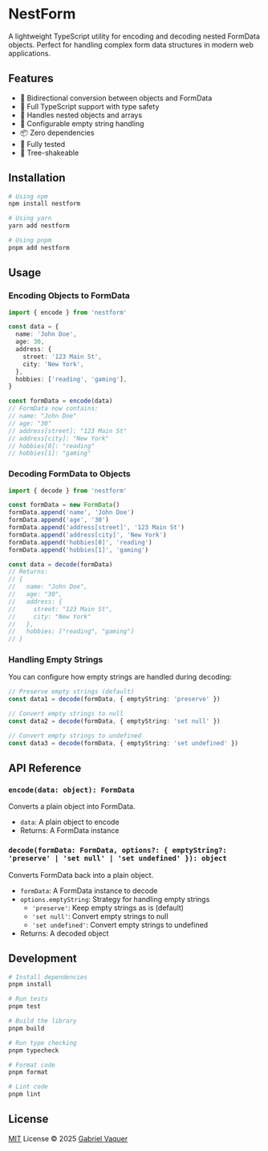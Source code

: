 # NestForm

A lightweight TypeScript utility for encoding and decoding nested FormData objects. Perfect for handling complex form data structures in modern web applications.

## Features

- 🔄 Bidirectional conversion between objects and FormData
- 🎯 Full TypeScript support with type safety
- 🌳 Handles nested objects and arrays
- 🎨 Configurable empty string handling
- 📦 Zero dependencies
- 🧪 Fully tested
- 🚀 Tree-shakeable

## Installation

```bash
# Using npm
npm install nestform

# Using yarn
yarn add nestform

# Using pnpm
pnpm add nestform
```

## Usage

### Encoding Objects to FormData

```typescript
import { encode } from 'nestform'

const data = {
  name: 'John Doe',
  age: 30,
  address: {
    street: '123 Main St',
    city: 'New York',
  },
  hobbies: ['reading', 'gaming'],
}

const formData = encode(data)
// FormData now contains:
// name: "John Doe"
// age: "30"
// address[street]: "123 Main St"
// address[city]: "New York"
// hobbies[0]: "reading"
// hobbies[1]: "gaming"
```

### Decoding FormData to Objects

```typescript
import { decode } from 'nestform'

const formData = new FormData()
formData.append('name', 'John Doe')
formData.append('age', '30')
formData.append('address[street]', '123 Main St')
formData.append('address[city]', 'New York')
formData.append('hobbies[0]', 'reading')
formData.append('hobbies[1]', 'gaming')

const data = decode(formData)
// Returns:
// {
//   name: "John Doe",
//   age: "30",
//   address: {
//     street: "123 Main St",
//     city: "New York"
//   },
//   hobbies: ["reading", "gaming"]
// }
```

### Handling Empty Strings

You can configure how empty strings are handled during decoding:

```typescript
// Preserve empty strings (default)
const data1 = decode(formData, { emptyString: 'preserve' })

// Convert empty strings to null
const data2 = decode(formData, { emptyString: 'set null' })

// Convert empty strings to undefined
const data3 = decode(formData, { emptyString: 'set undefined' })
```

## API Reference

### `encode(data: object): FormData`

Converts a plain object into FormData.

- `data`: A plain object to encode
- Returns: A FormData instance

### `decode(formData: FormData, options?: { emptyString?: 'preserve' | 'set null' | 'set undefined' }): object`

Converts FormData back into a plain object.

- `formData`: A FormData instance to decode
- `options.emptyString`: Strategy for handling empty strings
  - `'preserve'`: Keep empty strings as is (default)
  - `'set null'`: Convert empty strings to null
  - `'set undefined'`: Convert empty strings to undefined
- Returns: A decoded object

## Development

```bash
# Install dependencies
pnpm install

# Run tests
pnpm test

# Build the library
pnpm build

# Run type checking
pnpm typecheck

# Format code
pnpm format

# Lint code
pnpm lint
```

## License

[MIT](./LICENSE) License © 2025 [Gabriel Vaquer](https://github.com/brielov)
